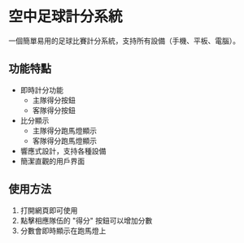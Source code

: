 # 空中足球計分系統

一個簡單易用的足球比賽計分系統，支持所有設備（手機、平板、電腦）。

## 功能特點

- 即時計分功能
  - 主隊得分按鈕
  - 客隊得分按鈕
- 比分顯示
  - 主隊得分跑馬燈顯示
  - 客隊得分跑馬燈顯示
- 響應式設計，支持各種設備
- 簡潔直觀的用戶界面

## 使用方法

1. 打開網頁即可使用
2. 點擊相應隊伍的 "得分" 按鈕可以增加分數
3. 分數會即時顯示在跑馬燈上




